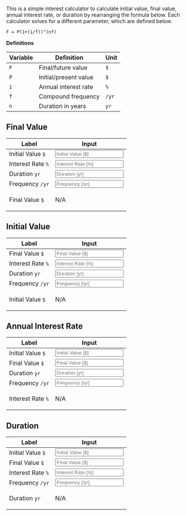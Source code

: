 <script type="text/javascript" src="/tools/Interest-Calculator.js"></script>

This is a simple interest calculator to calculate initial value, final value, annual interest rate, or duration by rearranging the formula below. Each calculator solves for a different parameter, which are defined below.

```
F = P(1+(i/f))^(nf)
```

**Definitions**

| Variable | Definition | Unit |
| -------- | ---------- | ---- |
| `F` | Final/future value | `$` |
| `P` | Initial/present value | `$` |
| `i` | Annual interest rate | `%` |
| `f` | Compound frequency | `/yr` |
| `n` | Duration in years | `yr` |

## Final Value

| Label | Input |
| ----- | ----- |
| Initial Value `$` | <input type="number" id="F(P)" placeholder="Initial Value [$]"> |
| Interest Rate `%` | <input type="number" id="F(i)" placeholder="Interest Rate [%]"> |
| Duration `yr` | <input type="number" id="F(n)" placeholder="Duration [yr]"> |
| Frequency `/yr` | <input type="number" id="F(f)" placeholder="Frequency [/yr]"> |
| Final Value `$` | <p id="F()">N/A</p> |

## Initial Value

| Label | Input |
| ----- | ----- |
| Final Value `$` | <input type="number" id="P(F)" placeholder="Final Value [$]"> |
| Interest Rate `%` | <input type="number" id="P(i)" placeholder="Interest Rate [%]"> |
| Duration `yr` | <input type="number" id="P(n)" placeholder="Duration [yr]"> |
| Frequency `/yr` | <input type="number" id="P(f)" placeholder="Frequency [/yr]"> |
| Initial Value `$` | <p id="P()">N/A</p> |

## Annual Interest Rate

| Label | Input |
| ----- | ----- |
| Initial Value `$` | <input type="number" id="i(P)" placeholder="Initial Value [$]"> |
| Final Value `$` | <input type="number" id="i(F)" placeholder="Final Value [$]"> |
| Duration `yr` | <input type="number" id="i(n)" placeholder="Duration [yr]"> |
| Frequency `/yr` | <input type="number" id="i(f)" placeholder="Frequency [/yr]"> |
| Interest Rate `%` | <p id="i()">N/A</p> |

## Duration

| Label | Input |
| ----- | ----- |
| Initial Value `$` | <input type="number" id="n(P)" placeholder="Initial Value [$]"> |
| Final Value `$` | <input type="number" id="n(F)" placeholder="Final Value [$]"> |
| Interest Rate `%` | <input type="number" id="n(i)" placeholder="Interest Rate [%]"> |
| Frequency `/yr` | <input type="number" id="n(f)" placeholder="Frequency [/yr]"> |
| Duration `yr` | <p id="n()">N/A</p> |